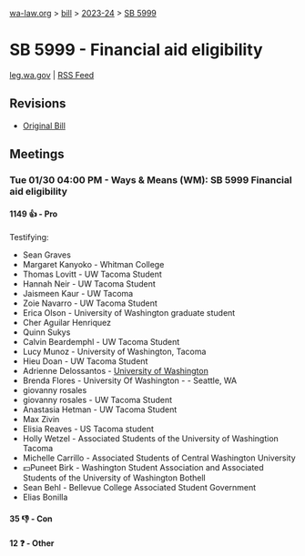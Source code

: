 [wa-law.org](/) > [bill](/bill/) > [2023-24](/bill/2023-24/) > [SB 5999](/bill/2023-24/sb/5999/)

# SB 5999 - Financial aid eligibility
[leg.wa.gov](https://app.leg.wa.gov/billsummary?BillNumber=5999&Year=2023&Initiative=false) | [RSS Feed](./rss.xml)

## Revisions
* [Original Bill](1/)

## Meetings
### Tue 01/30 04:00 PM - Ways & Means (WM): SB 5999 Financial aid eligibility
#### 1149 👍 - Pro
Testifying:
* Sean Graves
* Margaret Kanyoko - Whitman College
* Thomas Lovitt - UW Tacoma Student
* Hannah Neir - UW Tacoma Student
* Jaismeen Kaur - UW Tacoma
* Zoie Navarro - UW Tacoma Student
* Erica Olson - University of Washington graduate student
* Cher Aguilar Henriquez
* Quinn Sukys
* Calvin Beardemphl - UW Tacoma Student
* Lucy Munoz - University of Washington, Tacoma
* Hieu Doan - UW Tacoma Student
* Adrienne Delossantos - [University of Washington](/org/university_of_washington/)
* Brenda Flores - University Of Washington -  - Seattle, WA
* giovanny rosales
* giovanny rosales - UW Tacoma Student
* Anastasia Hetman - UW Tacoma Student
* Max Zivin
* Elisia Reaves - US Tacoma student
* Holly Wetzel - Associated Students of the University of Washingtion Tacoma
* Michelle Carrillo - Associated Students of Central Washington University
* 💵Puneet Birk - Washington Student Association and Associated Students of the University of Washington Bothell
* Sean Behl - Bellevue College Associated Student Government
* Elias Bonilla

#### 35 👎 - Con

#### 12 ❓ - Other
